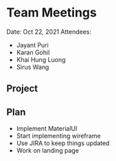 # Team Meetings

Date:	Oct 22, 2021
Attendees:
-	Jayant Puri
-	Karan Gohil
-	Khai Hung Luong
-	Sirus Wang

##	Project

## Plan
- Implement MaterialUI
- Start implementing wireframe
- Use JIRA to keep things updated
- Work on landing page